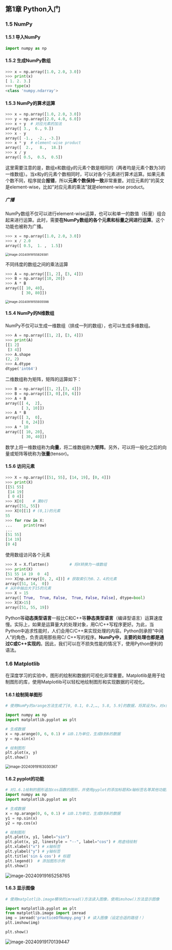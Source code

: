 ## 第1章 Python入门

### 1.5 NumPy

#### 1.5.1 导入NumPy

~~~python
import numpy as np
~~~

#### 1.5.2 生成NumPy数组

~~~python
>>> x = np.array([1.0, 2.0, 3.0])
>>> print(x)
[ 1. 2. 3.]
>>> type(x)
<class 'numpy.ndarray'>
~~~

#### 1.5.3 NumPy的算术运算

~~~python
>>> x = np.array([1.0, 2.0, 3.0])
>>> y = np.array([2.0, 4.0, 6.0])
>>> x + y  # 对应元素的加法
array([ 3.,  6., 9.])
>>> x - y
array([ -1.,  -2., -3.])
>>> x * y  # element-wise product
array([  2.,   8.,  18.])
>>> x / y
array([ 0.5,  0.5,  0.5])
~~~

这里需要注意的是，数组x和数组y的元素个数是相同的（两者均是元素个数为3的一维数组）。当x和y的元素个数相同时，可以对各个元素进行算术运算。如果元素个数不同，程序就会**报错**，所以**元素个数保持一致**非常重要。对应元素的”的英文是element-wise，比如“对应元素的乘法”就是element-wise product。

##### 广播

​		NumPy数组不仅可以进行element-wise运算，也可以和单一的数值（标量）组合起来进行运算。此时，需要**在NumPy数组的各个元素和标量之间进行运算**。这个功能也被称为广播。

~~~python
>>> x = np.array([1.0, 2.0, 3.0])
>>> x / 2.0
array([ 0.5,  1. ,  1.5])
~~~

<img src="https://gitee.com/fangdaxi/fangdaxi_img/raw/master/2024091915583620240919155836.png" alt="image-20240919155829381" style="zoom:67%;" />

不同纬度的数组之间的乘法运算

~~~python
>>> A = np.array([[1, 2], [3, 4]])
>>> B = np.array([10, 20])
>>> A * B
array([[ 10, 40],
       [ 30, 80]])
~~~

<img src="https://gitee.com/fangdaxi/fangdaxi_img/raw/master/2024091915593520240919155935.png" alt="image-20240919155935598" style="zoom:67%;" />

#### 1.5.4 NumPy的N维数组

NumPy不仅可以生成一维数组（排成一列的数组），也可以生成多维数组。

~~~python
>>> A = np.array([[1, 2], [3, 4]])
>>> print(A)
[[1 2]
 [3 4]]
>>> A.shape
(2, 2)
>>> A.dtype
dtype('int64')
~~~

二维数组称为矩阵，矩阵的运算如下：

~~~python
>>> B = np.array([[1, 2],[3, 4]])
>>> B = np.array([[3, 0],[0, 6]])
>>> A + B
array([[ 4,  2],
       [ 3, 10]])
>>> A * B
array([[ 3,  0],
       [ 0, 24]])
>>> A * 10
array([[ 10, 20],
       [ 30, 40]])
~~~

数学上将一维数组称为**向量**，将二维数组称为**矩阵**。另外，可以将一般化之后的向量或矩阵等统称为**张量**(tensor)。

#### 1.5.6 访问元素

~~~python
>>> X = np.array([[51, 55], [14, 19], [0, 4]])
>>> print(X)
[[51 55]
 [14 19]
 [ 0 4]]
>>> X[0]    # 第0行
array([51, 55])
>>> X[0][1] # (0,1)的元素
55
>>> for row in X:
...     print(row)
...
[51 55]
[14 19]
[0 4]
~~~

使用数组访问各个元素

~~~python
>>> X = X.flatten()         # 将X转换为一维数组
>>> print(X)
[51 55 14 19  0  4]
>>> X[np.array([0, 2, 4])] # 获取索引为0、2、4的元素
array([51, 14,  0])
# 从X中抽出大于15的元素
>>> X > 15
array([ True,  True, False,  True, False, False], dtype=bool)
>>> X[X>15]
array([51, 55, 19])
~~~

Python等**动态类型语言**一般比C和C++等**静态类型语言**（编译型语言）运算速度慢。实际上，如果是运算量大的处理对象，用C/C++写程序更好。为此，当Python中追求性能时，人们会用C/C++来实现处理的内容。Python则承担“中间人”的角色，负责调用那些用C/ C++写的程序。**NumPy中，主要的处理也都是通过C或C++实现的**。因此，我们可以在不损失性能的情况下，使用Python便利的语法。

### 1.6 Matplotlib

在深度学习的实验中，图形的绘制和数据的可视化非常重要。Matplotlib是用于绘制图形的库，使用Matplotlib可以轻松地绘制图形和实现数据的可视化。

#### 1.6.1 绘制简单图形

~~~python
# 使用NumPy的arange方法生成了[0, 0.1, 0.2,…, 5.8, 5.9]的数据，将其设为x。对x的各个元素，应用NumPy的sin函数np.sin()，将x、y的数据传给plt.plot方法，然后绘制图形。最后，通过plt.show()显示图形。

import numpy as np
import matplotlib.pyplot as plt

# 生成数据
x = np.arange(0, 6, 0.1) # 以0.1为单位，生成0到6的数据
y = np.sin(x)

# 绘制图形
plt.plot(x, y)
plt.show()

~~~

<img src="https://gitee.com/fangdaxi/fangdaxi_img/raw/master/2024091916303020240919163030.png" alt="image-20240919163030367" style="zoom: 80%;" />

#### 1.6.2 pyplot的功能

~~~python
# 对1.6.1绘制的图形追加cos函数的图形，并使用pyplot的添加标题和x轴标签名等其他功能。
import numpy as np
import matplotlib.pyplot as plt

# 生成数据
x = np.arange(0, 6, 0.1) # 以0.1为单位，生成0到6的数据
y1 = np.sin(x)
y2 = np.cos(x)

# 绘制图形
plt.plot(x, y1, label="sin")
plt.plot(x, y2, linestyle = "--", label="cos") # 用虚线绘制
plt.xlabel("x") # x轴标签
plt.ylabel("y") # y轴标签
plt.title('sin & cos') # 标题
plt.legend()  # 添加图形示例
plt.show()

~~~

![image-20240919165258765](https://gitee.com/fangdaxi/fangdaxi_img/raw/master/2024091916525820240919165258.png)

#### 1.6.3 显示图像

~~~python
# 使用matplotlib.image模块的imread()方法读入图像，使用imshow()方法显示图像

import matplotlib.pyplot as plt
from matplotlib.image import imread
img = imread('practiceOfNumpy.png') # 读入图像（设定合适的路径！）
plt.imshow(img)

plt.show()

~~~

![image-20240919170139447](https://gitee.com/fangdaxi/fangdaxi_img/raw/master/2024091917013920240919170139.png)